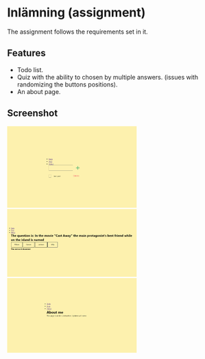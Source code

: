 # Inlämning (assignment)

The assignment follows the requirements set in it.

## Features

- Todo list.
- Quiz with the ability to chosen by multiple answers. (issues with randomizing the buttons positions).
- An about page.

## Screenshot

<img src="../public/screen/1.png"  width="60%" height="30%">
<img src="../public/screen/2.png"  width="60%" height="30%">
<img src="../public/screen/3.png"  width="60%" height="30%">
